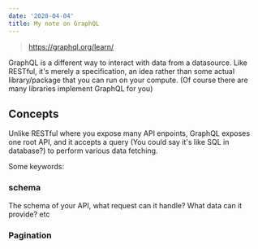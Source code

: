 ```yaml
---
date: '2020-04-04'
title: My note on GraphQL
---
```


> https://graphql.org/learn/

GraphQL is a different way to interact with data from a datasource. Like RESTful, it's merely a specification, an idea rather than some actual library/package that you can run on your compute. (Of course there are many libraries implement GraphQL for you)

## Concepts

Unlike RESTful where you expose many API enpoints, GraphQL exposes one root API, and it accepts a query (You could say it's like SQL in database?) to perform various data fetching.

Some keywords: 

### schema
The schema of your API, what request can it handle? What data can it provide? etc

### Pagination
